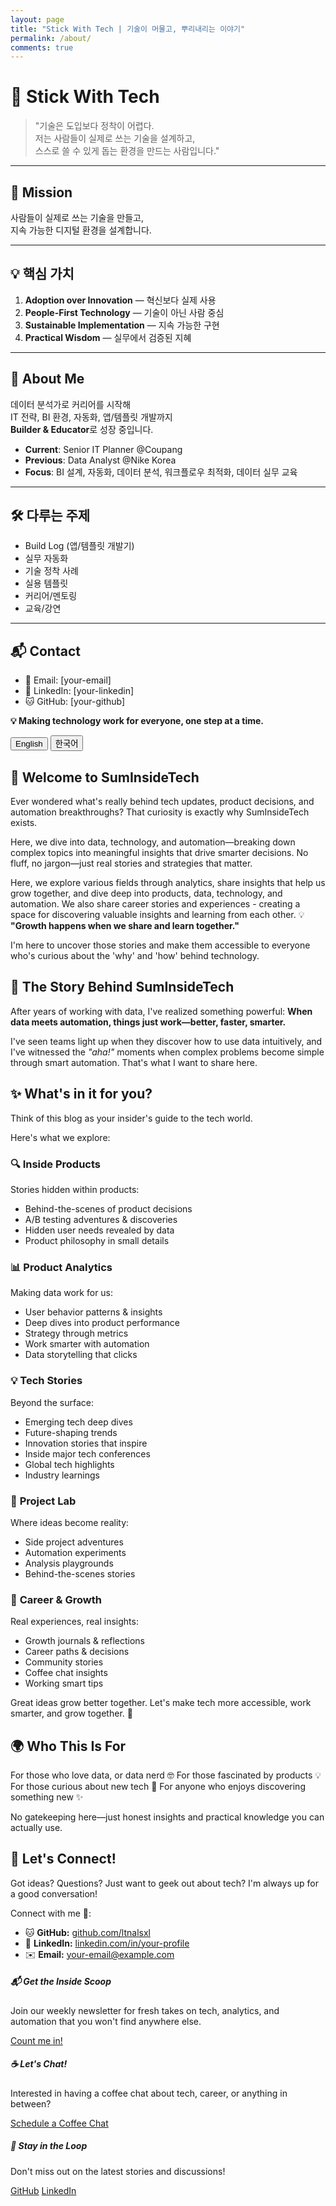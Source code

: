 ```yaml
---
layout: page
title: "Stick With Tech | 기술이 머물고, 뿌리내리는 이야기"
permalink: /about/
comments: true
---
```


# 🌱 Stick With Tech

> "기술은 도입보다 정착이 어렵다.  
> 저는 사람들이 실제로 쓰는 기술을 설계하고,  
> 스스로 쓸 수 있게 돕는 환경을 만드는 사람입니다."

---

## 🎯 Mission

사람들이 실제로 쓰는 기술을 만들고,  
지속 가능한 디지털 환경을 설계합니다.

---

## 💡 핵심 가치

1. **Adoption over Innovation** — 혁신보다 실제 사용
2. **People-First Technology** — 기술이 아닌 사람 중심
3. **Sustainable Implementation** — 지속 가능한 구현
4. **Practical Wisdom** — 실무에서 검증된 지혜

---

## 👤 About Me

데이터 분석가로 커리어를 시작해  
IT 전략, BI 환경, 자동화, 앱/템플릿 개발까지  
**Builder & Educator**로 성장 중입니다.

- **Current**: Senior IT Planner @Coupang  
- **Previous**: Data Analyst @Nike Korea  
- **Focus**: BI 설계, 자동화, 데이터 분석, 워크플로우 최적화, 데이터 실무 교육

---

## 🛠️ 다루는 주제

- Build Log (앱/템플릿 개발기)
- 실무 자동화
- 기술 정착 사례
- 실용 템플릿
- 커리어/멘토링
- 교육/강연

---

## 📬 Contact

- 📧 Email: [your-email]
- 💼 LinkedIn: [your-linkedin]
- 🐱 GitHub: [your-github]

**💡 Making technology work for everyone, one step at a time.**

<div class="language-selector text-right mb-4">
  <button onclick="switchLanguage('en')" id="en-btn" class="btn btn-sm btn-outline-primary">English</button>
  <button onclick="switchLanguage('ko')" id="ko-btn" class="btn btn-sm btn-outline-primary">한국어</button>
</div>

<div id="content-en">

<div class="row justify-content-between">
<div class="col-md-8 pr-5">

## 👋 Welcome to **SumInsideTech**

Ever wondered what's really behind tech updates, product decisions, and automation breakthroughs? That curiosity is exactly why SumInsideTech exists.

Here, we dive into data, technology, and automation—breaking down complex topics into meaningful insights that drive smarter decisions. No fluff, no jargon—just real stories and strategies that matter.

Here, we explore various fields through analytics, share insights that help us grow together, and dive deep into products, data, technology, and automation. We also share career stories and experiences - creating a space for discovering valuable insights and learning from each other.
💡 **"Growth happens when we share and learn together."**

I'm here to uncover those stories and make them accessible to everyone who's curious about the 'why' and 'how' behind technology.

## 🚀 **The Story Behind SumInsideTech**
After years of working with data, I've realized something powerful:
**When data meets automation, things just work—better, faster, smarter.**


I've seen teams light up when they discover how to use data intuitively, and I've witnessed the *"aha!"* moments when complex problems become simple through smart automation. That's what I want to share here.

## ✨ **What's in it for you?**
Think of this blog as your insider's guide to the tech world. 

Here's what we explore:

### 🔍 **Inside Products**
Stories hidden within products:
- Behind-the-scenes of product decisions
- A/B testing adventures & discoveries
- Hidden user needs revealed by data
- Product philosophy in small details

### 📊 **Product Analytics**
Making data work for us:
- User behavior patterns & insights
- Deep dives into product performance
- Strategy through metrics
- Work smarter with automation
- Data storytelling that clicks

### 💡 **Tech Stories**
Beyond the surface:
- Emerging tech deep dives
- Future-shaping trends
- Innovation stories that inspire
- Inside major tech conferences
- Global tech highlights
- Industry learnings

### 🔬 **Project Lab**
Where ideas become reality:
- Side project adventures
- Automation experiments
- Analysis playgrounds
- Behind-the-scenes stories

### 👤 **Career & Growth**
Real experiences, real insights:
- Growth journals & reflections
- Career paths & decisions
- Community stories
- Coffee chat insights
- Working smart tips

Great ideas grow better together. Let's make tech more accessible, work smarter, and grow together. 💫

## 🌍 **Who This Is For**

For those who love data, or data nerd 🤓
For those fascinated by products 💡
For those curious about new tech 🚀
For anyone who enjoys discovering something new ✨

No gatekeeping here—just honest insights and practical knowledge you can actually use.

## 📩 **Let's Connect!**
Got ideas? Questions? Just want to geek out about tech? I'm always up for a good conversation!

Connect with me 🤝:
<ul>
  <li>🐱 <strong>GitHub:</strong> <a href="https://github.com/ltnalsxl" target="_blank">github.com/ltnalsxl</a></li>
  <li>💼 <strong>LinkedIn:</strong> <a href="https://linkedin.com/in/your-profile" target="_blank">linkedin.com/in/your-profile</a></li>
  <li>✉️ <strong>Email:</strong> <a href="mailto:your-email@example.com">your-email@example.com</a></li>
</ul>
</div>

<div class="col-md-4">
<div class="sticky-top sticky-top-80">
<h5>📬 Get the Inside Scoop</h5>
<p>Join our weekly newsletter for fresh takes on tech, analytics, and automation that you won't find anywhere else.</p>
<a target="_blank" href="#" class="btn btn-primary">Count me in!</a>

<h5>☕ Let's Chat!</h5>
<p>Interested in having a coffee chat about tech, career, or anything in between?</p>
<a href="mailto:fltnadls1011@gmail.com?subject=Coffee%20Chat%20Request&body=Hi%20Sumin%2C%0A%0AI'd%20love%20to%20have%20a%20coffee%20chat%20with%20you!%0A%0AWhat%20I'd%20like%20to%20discuss%3A%0A-%20%0A%0AAbout%20me%3A%0A-%20" class="btn btn-outline-primary mb-4">Schedule a Coffee Chat</a>

<h5 class="mt-5">🌟 Stay in the Loop</h5>
<p>Don't miss out on the latest stories and discussions!</p>
<div class="social-links">
    <a target="_blank" href="https://github.com/ltnalsxl" class="btn btn-dark"><i class="fab fa-github"></i> GitHub</a> 
    <a target="_blank" href="https://linkedin.com/in/your-profile" class="btn btn-primary"><i class="fab fa-linkedin"></i> LinkedIn</a>
</div>
</div>
</div>
</div></div>

<div id="content-ko" style="display: none;">


<div class="row justify-content-between">
<div class="col-md-8 pr-5">
## 👋 안녕하세요, 숨인사이드테크입니다!


기술 업데이트, 제품 전략, 자동화 혁신 뒤에는 어떤 이야기가 숨어 있을까요? 그 호기심을 이곳 **숨인사이드테크**에서 풀어가 보려고 해요.
이곳은 기술과 데이터, 그리고 자동화의 세계를 더 깊이 들여다보고 이야기 나누는 곳이자, 분석 관점으로 다양한 분야를 탐색하고, 함께 성장하는 인사이트를 나누며, 프로덕트, 데이터, 기술, 자동화의 세계를 더 깊이 들여다보는 공간이에요.

누구나 쉽게 이해하고 활용할 수 있도록, 가치 있는 이야기들을 발견하고 서로에게 배우는 여정을 함께해요.
이곳은 💡 **"함께 나누고 배우며 성장하는 곳"** 입니다.

## 🚀 **숨인사이드테크를 시작한 이유**
데이터와 프로덕트 분야에서 일하면서 깨달은 게 있어요. 데이터를 제대로 이해하고 스마트한 자동화를 더하면 정말 놀라운 일이 일어난다는 거죠. 

팀원들이 데이터를 직관적으로 이해하고 활용하게 되었을 때의 그 빛나는 순간들, 복잡해 보이던 문제가 자동화를 통해 간단해지는 순간들... 이런 경험들을 나누고 싶었어요.

### ✨ **이런 이야기들을 나눠요**

### 🔍 **Inside Products**
제품 속에는 늘 흥미로운 이야기가 숨어있죠:
- 제품 결정 뒤에 숨은 재미있는 이야기
- A/B 테스트로 발견한 특별한 순간들
- 데이터로 찾아낸 숨겨진 사용자 니즈
- 작은 디테일 속 제품 철학 이야기

### 📊 **Product Analytics**
데이터가 복잡할 필요는 없어요. 인사이트를 발견하는 여정을 함께해요:
- 사용자 행동 패턴 탐색하기
- 제품 성과 분석 이야기
- 지표로 읽는 제품 전략
- 분석 자동화로 일 잘하기

### 💡 **Tech Stories**
기술 너머의 이야기를 들려드려요:
- 새로운 기술 톺아보기
- 미래를 바꿀 테크 트렌드
- 영감을 주는 혁신 사례
- 글로벌 테크 컨퍼런스 인사이트
- 업계 트렌드와 인사이트

### 🔬 **Project Lab**
실험하고 배우는 공간:
- 사이드 프로젝트 이야기
- 자동화 실험실
- 데이터 분석 프로젝트
- 실험의 비하인드 스토리

### 👤 **Career & Growth**
서로의 경험에서 배워요:
- 성장 일지와 회고록
- 커리어 고민과 선택의 순간들
- 커뮤니티 활동과 밋업 이야기
- 실무에서 배운 작은 팁들

## 🌍 **이런 분들을 위한 공간이에요**

데이터가 재밌는 분들 🤓
프로덕트에 관심 많은 분들 💡
새로운 기술이 궁금한 분들 🚀
뭔가를 발견하는 게 즐거운 분들 ✨

어려운 이야기는 NO! 현장에서 바로 쓸 수 있는 인사이트와 꿀팁만 골라 담았어요.

## 📩 **함께 이야기해요!**
아이디어가 있으신가요? 궁금한 점이 있다면? 아니면 그냥 테크 이야기로 수다 떨고 싶으신가요? 언제든 환영입니다!

함께해요 🤝:
<ul>
  <li>🐱 <strong>GitHub:</strong> <a href="https://github.com/ltnalsxl" target="_blank">github.com/ltnalsxl</a></li>
  <li>💼 <strong>LinkedIn:</strong> <a href="https://linkedin.com/in/your-profile" target="_blank">linkedin.com/in/your-profile</a></li>
  <li>✉️ <strong>Email:</strong> <a href="mailto:fltnadls1011@gmail.com">fltnadls1011@gmail.com</a></li>
</ul>
</div>

<div class="col-md-4">
<div class="sticky-top sticky-top-80">
<h5>📬 위클리 인사이드</h5>
<p>매주 찾아가는 테크, 분석, 자동화 이야기를 받아보세요!</p>
<a target="_blank" href="#" class="btn btn-primary mb-4">소식 받기 📩</a>

<h5>☕ 커피챗 하실래요?</h5>
<p>테크, 커리어, 그 외 어떤 이야기든 함께 나누고 싶으시다면!</p>
<a href="mailto:fltnadls1011@gmail.com?subject=커피챗%20신청&body=안녕하세요%20수민님%2C%0A%0A커피챗을%20통해%20이야기%20나누고%20싶습니다!%0A%0A나누고%20싶은%20이야기%3A%0A-%20%0A%0A간단한%20자기소개%3A%0A-%20" class="btn btn-outline-primary mb-4">커피챗 신청하기</a>

<h5>🤝 Connect</h5>
<div class="social-links">
    <a target="_blank" href="https://github.com/ltnalsxl" class="btn btn-dark"><i class="fab fa-github"></i> GitHub</a> 
    <a target="_blank" href="https://linkedin.com/in/your-profile" class="btn btn-primary"><i class="fab fa-linkedin"></i> LinkedIn</a>
</div>
</div>
</div>
</div>

</div>
<script>
function switchLanguage(lang) {
  if (lang === 'en') {
    document.getElementById('content-en').style.display = 'block';
    document.getElementById('content-ko').style.display = 'none';
    document.getElementById('en-btn').classList.add('active');
    document.getElementById('ko-btn').classList.remove('active');
  } else {
    document.getElementById('content-en').style.display = 'none';
    document.getElementById('content-ko').style.display = 'block';
    document.getElementById('en-btn').classList.remove('active');
    document.getElementById('ko-btn').classList.add('active');
  }
}
</script>
